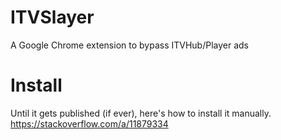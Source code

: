 
# ITVSlayer 
A Google Chrome extension to bypass ITVHub/Player ads

# Install
Until it gets published (if ever), here's how to install it manually.
https://stackoverflow.com/a/11879334
